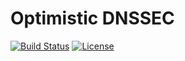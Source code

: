 # Optimistic DNSSEC

[![Build Status](https://travis-ci.org/ensdomains/optimistic-dnssec.svg?branch=master)](https://travis-ci.org/ensdomains/dnssec-oracle) [![License](https://img.shields.io/badge/License-BSD--2--Clause-blue.svg)](LICENSE)
